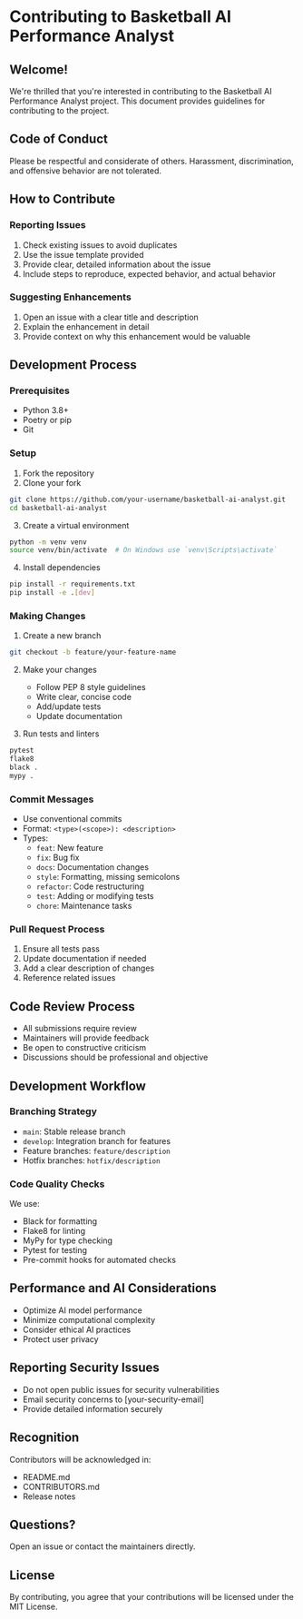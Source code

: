 # Contributing to Basketball AI Performance Analyst

## Welcome!

We're thrilled that you're interested in contributing to the Basketball AI Performance Analyst project. This document provides guidelines for contributing to the project.

## Code of Conduct

Please be respectful and considerate of others. Harassment, discrimination, and offensive behavior are not tolerated.

## How to Contribute

### Reporting Issues

1. Check existing issues to avoid duplicates
2. Use the issue template provided
3. Provide clear, detailed information about the issue
4. Include steps to reproduce, expected behavior, and actual behavior

### Suggesting Enhancements

1. Open an issue with a clear title and description
2. Explain the enhancement in detail
3. Provide context on why this enhancement would be valuable

## Development Process

### Prerequisites

- Python 3.8+
- Poetry or pip
- Git

### Setup

1. Fork the repository
2. Clone your fork
```bash
git clone https://github.com/your-username/basketball-ai-analyst.git
cd basketball-ai-analyst
```

3. Create a virtual environment
```bash
python -m venv venv
source venv/bin/activate  # On Windows use `venv\Scripts\activate`
```

4. Install dependencies
```bash
pip install -r requirements.txt
pip install -e .[dev]
```

### Making Changes

1. Create a new branch
```bash
git checkout -b feature/your-feature-name
```

2. Make your changes
   - Follow PEP 8 style guidelines
   - Write clear, concise code
   - Add/update tests
   - Update documentation

3. Run tests and linters
```bash
pytest
flake8
black .
mypy .
```

### Commit Messages

- Use conventional commits
- Format: `<type>(<scope>): <description>`
- Types: 
  - `feat`: New feature
  - `fix`: Bug fix
  - `docs`: Documentation changes
  - `style`: Formatting, missing semicolons
  - `refactor`: Code restructuring
  - `test`: Adding or modifying tests
  - `chore`: Maintenance tasks

### Pull Request Process

1. Ensure all tests pass
2. Update documentation if needed
3. Add a clear description of changes
4. Reference related issues

## Code Review Process

- All submissions require review
- Maintainers will provide feedback
- Be open to constructive criticism
- Discussions should be professional and objective

## Development Workflow

### Branching Strategy

- `main`: Stable release branch
- `develop`: Integration branch for features
- Feature branches: `feature/description`
- Hotfix branches: `hotfix/description`

### Code Quality Checks

We use:
- Black for formatting
- Flake8 for linting
- MyPy for type checking
- Pytest for testing
- Pre-commit hooks for automated checks

## Performance and AI Considerations

- Optimize AI model performance
- Minimize computational complexity
- Consider ethical AI practices
- Protect user privacy

## Reporting Security Issues

- Do not open public issues for security vulnerabilities
- Email security concerns to [your-security-email]
- Provide detailed information securely

## Recognition

Contributors will be acknowledged in:
- README.md
- CONTRIBUTORS.md
- Release notes

## Questions?

Open an issue or contact the maintainers directly.

## License

By contributing, you agree that your contributions will be licensed under the MIT License.
